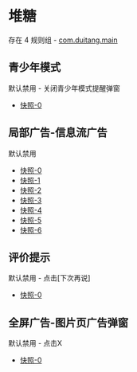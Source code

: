 # 堆糖

存在 4 规则组 - [com.duitang.main](/src/apps/com.duitang.main.ts)

## 青少年模式

默认禁用 - 关闭青少年模式提醒弹窗

- [快照-0](https://i.gkd.li/import/13202230)

## 局部广告-信息流广告

默认禁用

- [快照-0](https://i.gkd.li/import/14232228)
- [快照-1](https://i.gkd.li/import/14232332)
- [快照-2](https://i.gkd.li/import/14232347)
- [快照-3](https://i.gkd.li/import/14232348)
- [快照-4](https://i.gkd.li/import/14232368)
- [快照-5](https://i.gkd.li/import/14232218)
- [快照-6](https://i.gkd.li/import/14232352)

## 评价提示

默认禁用 - 点击[下次再说]

- [快照-0](https://i.gkd.li/import/13203217)

## 全屏广告-图片页广告弹窗

默认禁用 - 点击X

- [快照-0](https://i.gkd.li/import/13997011)
